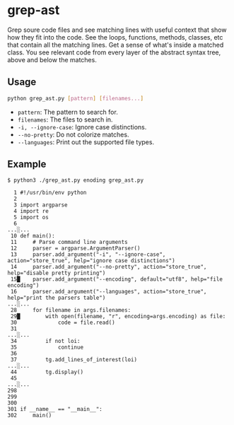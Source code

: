 # grep-ast

Grep soure code files and see matching lines with
useful context that show how they fit into the code.
See the loops, functions, methods, classes, etc
that contain all the matching lines.
Get a sense of what's inside a matched class.
You see relevant code from every layer of the
abstract syntax tree, above and below the matches.


## Usage

```bash
python grep_ast.py [pattern] [filenames...]
```

- `pattern`: The pattern to search for.
- `filenames`: The files to search in.
- `-i, --ignore-case`: Ignore case distinctions.
- `--no-pretty`: Do not colorize matches.
- `--languages`: Print out the supported file types.

## Example


```
$ python3 ./grep_ast.py enoding grep_ast.py

  1 #!/usr/bin/env python
  2 
  3 import argparse
  4 import re
  5 import os
  6 
...░...
 10 def main():
 11     # Parse command line arguments
 12     parser = argparse.ArgumentParser()
 13     parser.add_argument("-i", "--ignore-case", action="store_true", help="ignore case distinctions")
 14     parser.add_argument("--no-pretty", action="store_true", help="disable pretty printing")
 15█    parser.add_argument("--encoding", default="utf8", help="file encoding")
 16     parser.add_argument("--languages", action="store_true", help="print the parsers table")
...░...
 28     for filename in args.filenames:
 29█        with open(filename, "r", encoding=args.encoding) as file:
 30             code = file.read()
 31 
...░...
 34         if not loi:
 35             continue
 36 
 37         tg.add_lines_of_interest(loi)
...░...
 44         tg.display()
 45 
...░...
298 
299 
300 
301 if __name__ == "__main__":
302     main()
```